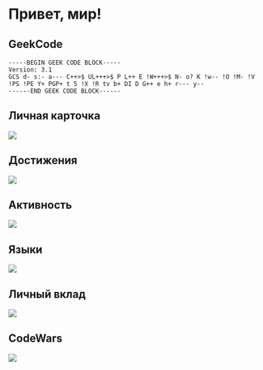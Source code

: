 # Привет, мир!

## GeekCode
```
-----BEGIN GEEK CODE BLOCK-----
Version: 3.1
GCS d- s:- a--- C++>$ UL+++>$ P L++ E !W+++>$ N- o? K !w-- !O !M- !V !PS !PE Y+ PGP+ t 5 !X !R tv b+ DI D G++ e h+ r--- y--
------END GEEK CODE BLOCK------
```
## Личная карточка
![](https://github-profile-summary-cards.vercel.app/api/cards/profile-details?username=AlexanderLivanov&theme=default)

## Достижения
![](https://github-profile-trophy.vercel.app/?username=AlexanderLivanov)

## Активность
![](https://github-readme-streak-stats.herokuapp.com/?user=AlexanderLivanov)

## Языки
[![](https://github-readme-stats.vercel.app/api/top-langs/?username=AlexanderLivanov&layout=compact)](https://github.com/AlexanerLivanov/github-readme-stats)

## Личный вклад
![](https://github-readme-stats.vercel.app/api?username=AlexanderLivanov)

## CodeWars
![](https://www.codewars.com/users/TonyAlt/badges/large)

